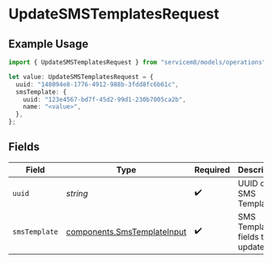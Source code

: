 # UpdateSMSTemplatesRequest

## Example Usage

```typescript
import { UpdateSMSTemplatesRequest } from "servicem8/models/operations";

let value: UpdateSMSTemplatesRequest = {
  uuid: "148094e8-1776-4912-988b-3fdd8fc6b61c",
  smsTemplate: {
    uuid: "123e4567-bd7f-45d2-99d1-230b7005ca2b",
    name: "<value>",
  },
};
```

## Fields

| Field                                                                      | Type                                                                       | Required                                                                   | Description                                                                |
| -------------------------------------------------------------------------- | -------------------------------------------------------------------------- | -------------------------------------------------------------------------- | -------------------------------------------------------------------------- |
| `uuid`                                                                     | *string*                                                                   | :heavy_check_mark:                                                         | UUID of the SMS Template                                                   |
| `smsTemplate`                                                              | [components.SmsTemplateInput](../../models/components/smstemplateinput.md) | :heavy_check_mark:                                                         | SMS Template fields to update                                              |